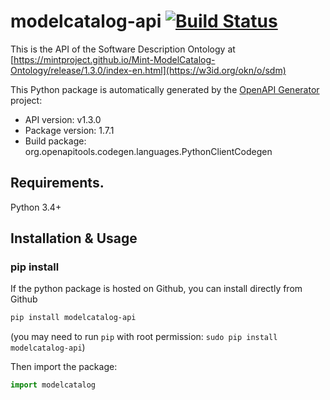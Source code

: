 # modelcatalog-api [![Build Status](https://travis-ci.org/mintproject/model-catalog-python-api-client.svg?branch=master)](https://travis-ci.org/mintproject/model-catalog-python-api-client)
This is the API of the  Software Description Ontology at [https://mintproject.github.io/Mint-ModelCatalog-Ontology/release/1.3.0/index-en.html](https://w3id.org/okn/o/sdm)

This Python package is automatically generated by the [OpenAPI Generator](https://openapi-generator.tech) project:

- API version: v1.3.0
- Package version: 1.7.1
- Build package: org.openapitools.codegen.languages.PythonClientCodegen

## Requirements.

Python 3.4+

## Installation & Usage
### pip install

If the python package is hosted on Github, you can install directly from Github

```sh
pip install modelcatalog-api
```
(you may need to run `pip` with root permission: `sudo pip install modelcatalog-api`)

Then import the package:
```python
import modelcatalog 
```

